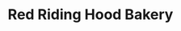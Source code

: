 ---
title: "Red Riding Hood Bakery"
url: /karachi/red-riding-hood-bakery-habi-road/
shop: bakery
---